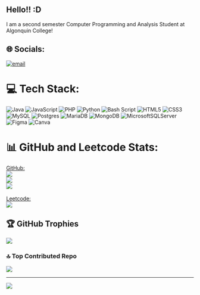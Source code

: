 ## Hello!! :D
I am a second semester Computer Programming and Analysis Student at Algonquin College! 

<!--
**Fiona1217/Fiona1217** is a ✨ _special_ ✨ repository because its `README.md` (this file) appears on your GitHub profile.

Here are some ideas to get you started:

- 🔭 I’m currently working on ...
- 🌱 I’m currently learning ...
- 👯 I’m looking to collaborate on ...
- 🤔 I’m looking for help with ...
- 💬 Ask me about ...
- 📫 How to reach me: ...
- 😄 Pronouns: ...
- ⚡ Fun fact: ...
-->

## 🌐 Socials:
[![email](https://img.shields.io/badge/Email-D14836?logo=gmail&logoColor=white)](mailto:fion0002@algonquinlive.com) 

# 💻 Tech Stack:
![Java](https://img.shields.io/badge/java-%23ED8B00.svg?style=for-the-badge&logo=openjdk&logoColor=white) ![JavaScript](https://img.shields.io/badge/javascript-%23323330.svg?style=for-the-badge&logo=javascript&logoColor=%23F7DF1E) ![PHP](https://img.shields.io/badge/php-%23777BB4.svg?style=for-the-badge&logo=php&logoColor=white) ![Python](https://img.shields.io/badge/python-3670A0?style=for-the-badge&logo=python&logoColor=ffdd54) ![Bash Script](https://img.shields.io/badge/bash_script-%23121011.svg?style=for-the-badge&logo=gnu-bash&logoColor=white) ![HTML5](https://img.shields.io/badge/html5-%23E34F26.svg?style=for-the-badge&logo=html5&logoColor=white) ![CSS3](https://img.shields.io/badge/css3-%231572B6.svg?style=for-the-badge&logo=css3&logoColor=white) ![MySQL](https://img.shields.io/badge/mysql-4479A1.svg?style=for-the-badge&logo=mysql&logoColor=white) ![Postgres](https://img.shields.io/badge/postgres-%23316192.svg?style=for-the-badge&logo=postgresql&logoColor=white) ![MariaDB](https://img.shields.io/badge/MariaDB-003545?style=for-the-badge&logo=mariadb&logoColor=white) ![MongoDB](https://img.shields.io/badge/MongoDB-%234ea94b.svg?style=for-the-badge&logo=mongodb&logoColor=white) ![MicrosoftSQLServer](https://img.shields.io/badge/Microsoft%20SQL%20Server-CC2927?style=for-the-badge&logo=microsoft%20sql%20server&logoColor=white) ![Figma](https://img.shields.io/badge/figma-%23F24E1E.svg?style=for-the-badge&logo=figma&logoColor=white) ![Canva](https://img.shields.io/badge/Canva-%2300C4CC.svg?style=for-the-badge&logo=Canva&logoColor=white)
# 📊 GitHub and Leetcode Stats:
<ins>GitHub:</ins><br/>
![](https://github-readme-stats.vercel.app/api?username=Fiona1217&theme=dark&hide_border=false&include_all_commits=false&count_private=false)<br/>
![](https://nirzak-streak-stats.vercel.app/?user=Fiona1217&theme=dark&hide_border=false)<br/>
![](https://github-readme-stats.vercel.app/api/top-langs/?username=Fiona1217&theme=dark&hide_border=false&include_all_commits=false&count_private=false&layout=compact)<br/><br/>
<ins>Leetcode:</ins><br/>
![](https://leetcode-badge-sage.vercel.app/badge/fionaang2006?theme=neutral)

## 🏆 GitHub Trophies
![](https://github-profile-trophy.vercel.app/?username=Fiona1217&theme=gruvbox&no-frame=true&no-bg=false&margin-w=4)

### 🔝 Top Contributed Repo
![](https://github-contributor-stats.vercel.app/api?username=Fiona1217&limit=5&theme=gruvbox&combine_all_yearly_contributions=true)

---
[![](https://visitcount.itsvg.in/api?id=Fiona1217&icon=0&color=0)](https://visitcount.itsvg.in)

<!-- Proudly created with GPRM ( https://gprm.itsvg.in ) -->
